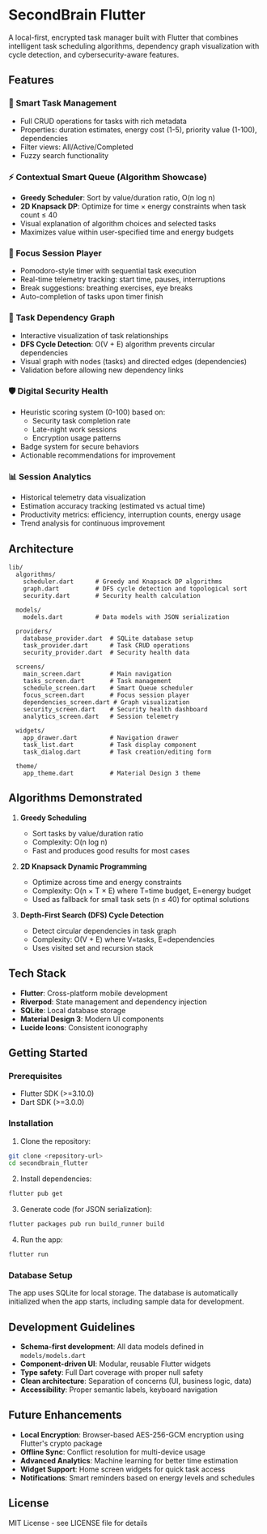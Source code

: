 # SecondBrain Flutter

A local-first, encrypted task manager built with Flutter that combines intelligent task scheduling algorithms, dependency graph visualization with cycle detection, and cybersecurity-aware features.

## Features

### 🧠 Smart Task Management
- Full CRUD operations for tasks with rich metadata
- Properties: duration estimates, energy cost (1-5), priority value (1-100), dependencies
- Filter views: All/Active/Completed
- Fuzzy search functionality

### ⚡ Contextual Smart Queue (Algorithm Showcase)
- **Greedy Scheduler**: Sort by value/duration ratio, O(n log n)
- **2D Knapsack DP**: Optimize for time × energy constraints when task count ≤ 40
- Visual explanation of algorithm choices and selected tasks
- Maximizes value within user-specified time and energy budgets

### 🎯 Focus Session Player
- Pomodoro-style timer with sequential task execution
- Real-time telemetry tracking: start time, pauses, interruptions
- Break suggestions: breathing exercises, eye breaks
- Auto-completion of tasks upon timer finish

### 🔗 Task Dependency Graph
- Interactive visualization of task relationships
- **DFS Cycle Detection**: O(V + E) algorithm prevents circular dependencies
- Visual graph with nodes (tasks) and directed edges (dependencies)
- Validation before allowing new dependency links

### 🛡️ Digital Security Health
- Heuristic scoring system (0-100) based on:
  - Security task completion rate
  - Late-night work sessions
  - Encryption usage patterns
- Badge system for secure behaviors
- Actionable recommendations for improvement

### 📊 Session Analytics
- Historical telemetry data visualization
- Estimation accuracy tracking (estimated vs actual time)
- Productivity metrics: efficiency, interruption counts, energy usage
- Trend analysis for continuous improvement

## Architecture

```
lib/
  algorithms/
    scheduler.dart      # Greedy and Knapsack DP algorithms
    graph.dart          # DFS cycle detection and topological sort
    security.dart       # Security health calculation
  
  models/
    models.dart         # Data models with JSON serialization
  
  providers/
    database_provider.dart  # SQLite database setup
    task_provider.dart      # Task CRUD operations
    security_provider.dart  # Security health data
  
  screens/
    main_screen.dart        # Main navigation
    tasks_screen.dart       # Task management
    schedule_screen.dart    # Smart Queue scheduler
    focus_screen.dart       # Focus session player
    dependencies_screen.dart # Graph visualization
    security_screen.dart    # Security health dashboard
    analytics_screen.dart   # Session telemetry
  
  widgets/
    app_drawer.dart         # Navigation drawer
    task_list.dart          # Task display component
    task_dialog.dart        # Task creation/editing form
  
  theme/
    app_theme.dart          # Material Design 3 theme
```

## Algorithms Demonstrated

1. **Greedy Scheduling**
   - Sort tasks by value/duration ratio
   - Complexity: O(n log n)
   - Fast and produces good results for most cases

2. **2D Knapsack Dynamic Programming**
   - Optimize across time and energy constraints
   - Complexity: O(n × T × E) where T=time budget, E=energy budget
   - Used as fallback for small task sets (n ≤ 40) for optimal solutions

3. **Depth-First Search (DFS) Cycle Detection**
   - Detect circular dependencies in task graph
   - Complexity: O(V + E) where V=tasks, E=dependencies
   - Uses visited set and recursion stack

## Tech Stack

- **Flutter**: Cross-platform mobile development
- **Riverpod**: State management and dependency injection
- **SQLite**: Local database storage
- **Material Design 3**: Modern UI components
- **Lucide Icons**: Consistent iconography

## Getting Started

### Prerequisites
- Flutter SDK (>=3.10.0)
- Dart SDK (>=3.0.0)

### Installation

1. Clone the repository:
```bash
git clone <repository-url>
cd secondbrain_flutter
```

2. Install dependencies:
```bash
flutter pub get
```

3. Generate code (for JSON serialization):
```bash
flutter packages pub run build_runner build
```

4. Run the app:
```bash
flutter run
```

### Database Setup

The app uses SQLite for local storage. The database is automatically initialized when the app starts, including sample data for development.

## Development Guidelines

- **Schema-first development**: All data models defined in `models/models.dart`
- **Component-driven UI**: Modular, reusable Flutter widgets
- **Type safety**: Full Dart coverage with proper null safety
- **Clean architecture**: Separation of concerns (UI, business logic, data)
- **Accessibility**: Proper semantic labels, keyboard navigation


## Future Enhancements

- **Local Encryption**: Browser-based AES-256-GCM encryption using Flutter's crypto package
- **Offline Sync**: Conflict resolution for multi-device usage
- **Advanced Analytics**: Machine learning for better time estimation
- **Widget Support**: Home screen widgets for quick task access
- **Notifications**: Smart reminders based on energy levels and schedules

## License

MIT License - see LICENSE file for details

